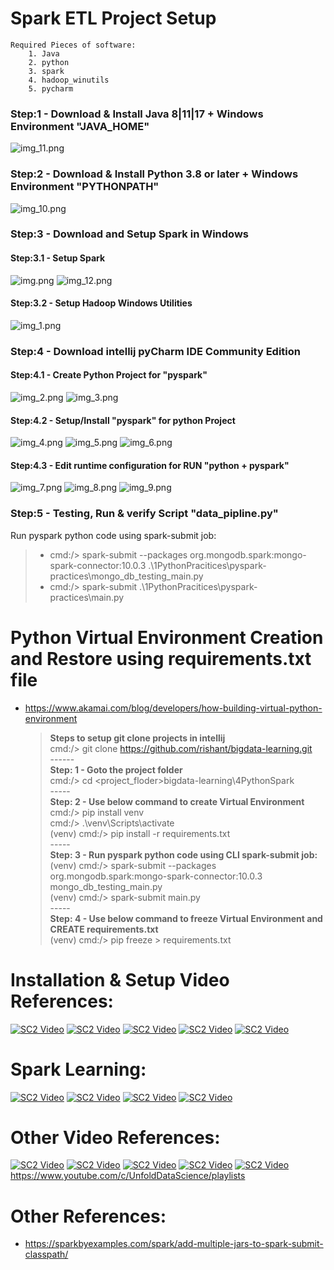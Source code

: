 # Spark ETL Project Setup 
    Required Pieces of software: 
        1. Java 
        2. python 
        3. spark
        4. hadoop_winutils 
        5. pycharm

### Step:1 - Download & Install Java 8|11|17 + Windows Environment "JAVA_HOME"
![img_11.png](readme_resources/img_11.png)
### Step:2 - Download & Install Python 3.8 or later + Windows Environment "PYTHONPATH"
![img_10.png](readme_resources/img_10.png)

### Step:3 - Download and Setup Spark in Windows
#### Step:3.1 - Setup Spark 
![img.png](readme_resources/img.png)
![img_12.png](readme_resources/img_12.png)
#### Step:3.2 - Setup Hadoop Windows Utilities
![img_1.png](readme_resources/img_1.png)

### Step:4 - Download intellij pyCharm IDE Community Edition
#### Step:4.1 - Create Python Project for "pyspark"
![img_2.png](readme_resources/img_2.png)
![img_3.png](readme_resources/img_3.png)

#### Step:4.2 - Setup/Install "pyspark" for python Project
![img_4.png](readme_resources/img_4.png)
![img_5.png](readme_resources/img_5.png)
![img_6.png](readme_resources/img_6.png)

#### Step:4.3 - Edit runtime configuration for RUN "python + pyspark"
![img_7.png](readme_resources/img_7.png)
![img_8.png](readme_resources/img_8.png)
![img_9.png](readme_resources/img_9.png)

### Step:5 - Testing, Run & verify Script "data_pipline.py"
Run pyspark python code using spark-submit job:
> - cmd:/> spark-submit --packages org.mongodb.spark:mongo-spark-connector:10.0.3 .\1PythonPracitices\pyspark-practices\mongo_db_testing_main.py
> - cmd:/> spark-submit .\1PythonPracitices\pyspark-practices\main.py

# Python Virtual Environment Creation and Restore using requirements.txt file
- https://www.akamai.com/blog/developers/how-building-virtual-python-environment

    > **Steps to setup git clone projects in intellij** \
        cmd:/> git clone https://github.com/rishant/bigdata-learning.git \
        ------ \
    **Step: 1 - Goto the project folder** \
        cmd:/> cd <project_floder>bigdata-learning\4PythonSpark \
        ----- \
    **Step: 2 - Use below command to create Virtual Environment** \
        cmd:/> pip install venv \
        cmd:/> .\venv\Scripts\activate \
        (venv)  cmd:/> pip install -r requirements.txt \
        ----- \
    **Step: 3 - Run pyspark python code using CLI spark-submit job:** \
        (venv)  cmd:/> spark-submit --packages org.mongodb.spark:mongo-spark-connector:10.0.3 mongo_db_testing_main.py \
        (venv)  cmd:/> spark-submit main.py \
        ----- \
    **Step: 4 - Use below command to freeze Virtual Environment and CREATE requirements.txt** \
        (venv)  cmd:/> pip freeze > requirements.txt

# Installation & Setup Video References:
[![SC2 Video](https://img.youtube.com/vi/3LTSSzBZvXE/1.jpg)](https://www.youtube.com/watch?v=3LTSSzBZvXE&t=2s)
[![SC2 Video](https://img.youtube.com/vi/ZVW3AJwGy8E/1.jpg)](https://www.youtube.com/watch?v=ZVW3AJwGy8E)
[![SC2 Video](https://img.youtube.com/vi/cxdDL_EsByQ/1.jpg)](https://www.youtube.com/watch?v=cxdDL_EsByQ)
[![SC2 Video](https://img.youtube.com/vi/CrLXa9hEprE/1.jpg)](https://www.youtube.com/watch?v=CrLXa9hEprE)
[![SC2 Video](https://img.youtube.com/vi/9-v9WporLrI/1.jpg)](https://www.youtube.com/watch?v=9-v9WporLrI)

# Spark Learning:
[![SC2 Video](https://img.youtube.com/vi/_C8kWso4ne4/1.jpg)](https://www.youtube.com/watch?v=_C8kWso4ne4&t=3979s)
[![SC2 Video](https://img.youtube.com/vi/cZS5xYYIPzk/1.jpg)](https://www.youtube.com/watch?v=cZS5xYYIPzk&t=543s)
[![SC2 Video](https://img.youtube.com/vi/GygBAobkC_4/1.jpg)](https://www.youtube.com/watch?v=GygBAobkC_4)
[![SC2 Video](https://img.youtube.com/vi/WyZmM6K7ubc/1.jpg)](https://www.youtube.com/playlist?list=PLZoTAELRMXVNjiiawhzZ0afHcPvC8jpcg)

# Other Video References:
[![SC2 Video](https://img.youtube.com/vi/zUiTu8HJ3Tg/1.jpg)](https://www.youtube.com/watch?v=zUiTu8HJ3Tg)
[![SC2 Video](https://img.youtube.com/vi/t90FMQr9WWc/1.jpg)](https://www.youtube.com/watch?v=t90FMQr9WWc)
[![SC2 Video](https://img.youtube.com/vi/5c-d5YZ3cc8/1.jpg)](https://www.youtube.com/watch?v=5c-d5YZ3cc8&list=PLZoTAELRMXVN_8zzsevm1bm6G-plsiO1I&index=4)
[![SC2 Video](https://img.youtube.com/vi/_hf_y-_sj5Y/1.jpg)](https://www.youtube.com/watch?v=_hf_y-_sj5Y&list=PLZoTAELRMXVN7QGpcuN-Vg35Hgjp3htvi&index=1)
[![SC2 Video](https://img.youtube.com/vi/tSRCACUmnII/1.jpg)](https://www.youtube.com/watch?v=tSRCACUmnII)
https://www.youtube.com/c/UnfoldDataScience/playlists

# Other References:
- https://sparkbyexamples.com/spark/add-multiple-jars-to-spark-submit-classpath/
